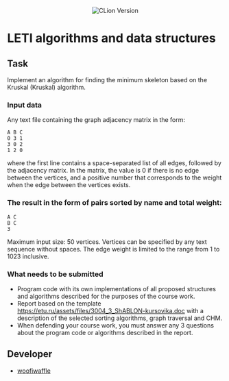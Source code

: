 <p align = "center">
  <img src = "https://img.shields.io/badge/Engine-CLion%202023.2.1-green" alt = "CLion Version">
</p>

# LETI algorithms and data structures

## Task
Implement an algorithm for finding the minimum skeleton based on the Kruskal (Kruskal) algorithm.

### Input data
Any text file containing the graph adjacency matrix in the form:
~~~
A B C
0 3 1
3 0 2
1 2 0
~~~
where the first line contains a space-separated list of all edges, followed by the adjacency matrix. In the matrix, the value is 0 if there is no edge between the vertices, and a positive number that corresponds to the weight when the edge between the vertices exists.

### The result in the form of pairs sorted by name and total weight:
~~~
A C
B C
3
~~~
Maximum input size: 50 vertices. Vertices can be specified by any text sequence without spaces. The edge weight is limited to the range from 1 to 1023 inclusive.

### What needs to be submitted
* Program code with its own implementations of all proposed structures and algorithms described for the purposes of the course work.
* Report based on the template https://etu.ru/assets/files/3004_3_ShABLON-kursovika.doc with a description of the selected sorting algorithms, graph traversal and CHM.
* When defending your course work, you must answer any 3 questions about the program code or algorithms described in the report.
 
 ## Developer

*  [woofiwaffle](https://github.com/woofiwaffle)
